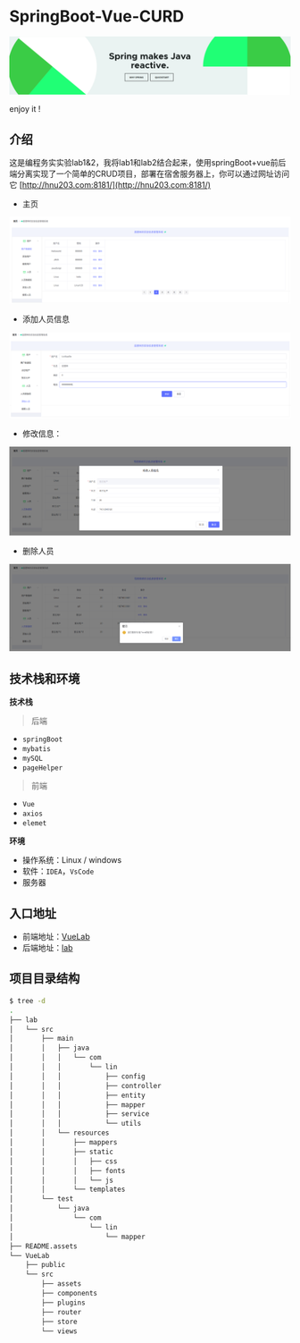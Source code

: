 # SpringBoot-Vue-CURD

![image-20201118235705446](README.assets/image-20201118235705446.png)

enjoy it !



## 介绍

这是编程务实实验lab1&2，我将lab1和lab2结合起来，使用springBoot+vue前后端分离实现了一个简单的CRUD项目，部署在宿舍服务器上，你可以通过网址访问它 [http://hnu203.com:8181/](http://hnu203.com:8181/)

- 主页

![image-20201119000041455](README.assets/image-20201119000041455.png)

- 添加人员信息

![image-20201119000354529](README.assets/image-20201119000354529.png)

- 修改信息：

![image-20201119000438507](README.assets/image-20201119000438507.png)

- 删除人员

![image-20201119000502096](README.assets/image-20201119000502096.png)



## 技术栈和环境

**技术栈**

> 后端

- `springBoot`
- `mybatis`
- `mySQL`
- `pageHelper`

> 前端

- `Vue`
- `axios`
- `elemet`

**环境**

- 操作系统：Linux / windows
- 软件：`IDEA`，`VsCode`
- 服务器



## 入口地址

- 前端地址：[VueLab](https://github.com/LinXiaoDe/SpringBoot-Vue-CRUD/tree/master/VueLab)
- 后端地址：[lab](https://github.com/LinXiaoDe/SpringBoot-Vue-CRUD/tree/master/lab)



## 项目目录结构

```bash
$ tree -d
.
├── lab
│   └── src
│       ├── main
│       │   ├── java
│       │   │   └── com
│       │   │       └── lin
│       │   │           ├── config
│       │   │           ├── controller
│       │   │           ├── entity
│       │   │           ├── mapper
│       │   │           ├── service
│       │   │           └── utils
│       │   └── resources
│       │       ├── mappers
│       │       ├── static
│       │       │   ├── css
│       │       │   ├── fonts
│       │       │   └── js
│       │       └── templates
│       └── test
│           └── java
│               └── com
│                   └── lin
│                       └── mapper
├── README.assets
└── VueLab
    ├── public
    └── src
        ├── assets
        ├── components
        ├── plugins
        ├── router
        ├── store
        └── views
```


